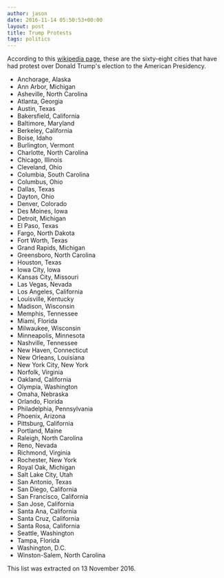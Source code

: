 ```yaml
---
author: jason
date: 2016-11-14 05:50:53+00:00
layout: post
title: Trump Protests
tags: politics
---
```


According to this [wikipedia page](https://en.wikipedia.org/wiki/Protests_against_Donald_Trump), these are the sixty-eight cities that have had protest over Donald Trump's election to the American Presidency. 

  * Anchorage, Alaska
  * Ann Arbor, Michigan
  * Asheville, North Carolina
  * Atlanta, Georgia
  * Austin, Texas
  * Bakersfield, California
  * Baltimore, Maryland
  * Berkeley, California
  * Boise, Idaho
  * Burlington, Vermont
  * Charlotte, North Carolina
  * Chicago, Illinois
  * Cleveland, Ohio
  * Columbia, South Carolina
  * Columbus, Ohio
  * Dallas, Texas
  * Dayton, Ohio
  * Denver, Colorado
  * Des Moines, Iowa
  * Detroit, Michigan
  * El Paso, Texas
  * Fargo, North Dakota
  * Fort Worth, Texas
  * Grand Rapids, Michigan
  * Greensboro, North Carolina
  * Houston, Texas
  * Iowa City, Iowa
  * Kansas City, Missouri
  * Las Vegas, Nevada
  * Los Angeles, California
  * Louisville, Kentucky
  * Madison, Wisconsin
  * Memphis, Tennessee
  * Miami, Florida
  * Milwaukee, Wisconsin
  * Minneapolis, Minnesota
  * Nashville, Tennessee
  * New Haven, Connecticut
  * New Orleans, Louisiana
  * New York City, New York
  * Norfolk, Virginia
  * Oakland, California
  * Olympia, Washington
  * Omaha, Nebraska
  * Orlando, Florida
  * Philadelphia, Pennsylvania
  * Phoenix, Arizona
  * Pittsburg, California
  * Portland, Maine
  * Raleigh, North Carolina
  * Reno, Nevada
  * Richmond, Virginia
  * Rochester, New York
  * Royal Oak, Michigan
  * Salt Lake City, Utah
  * San Antonio, Texas
  * San Diego, California
  * San Francisco, California
  * San Jose, California
  * Santa Ana, California
  * Santa Cruz, California
  * Santa Rosa, California
  * Seattle, Washington
  * Tampa, Florida
  * Washington, D.C.
  * Winston-Salem, North Carolina

This list was extracted on 13 November 2016.
